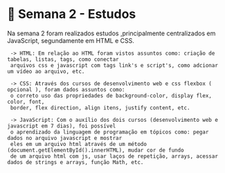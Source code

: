 # 🧠 Semana 2 - Estudos

Na semana 2 foram realizados estudos ,principalmente centralizados em JavaScript, segundamente em HTML e CSS.

     -> HTML: Em relação ao HTML foram vistos assuntos como: criação de tabelas, listas, tags, como conectar 
     arquivos css e javascript com tags link's e script's, como adcionar um vídeo ao arquivo, etc.

     -> CSS: Através dos cursos de desenvolvimento web e css flexbox ( opcional ), foram dados assuntos como: 
     o correto uso das propriedades de background-color, display flex, color, font,
     border, flex direction, align itens, justify content, etc.

     -> JavaScript: Com o auxílio dos dois cursos (desenvolvimento web e javascript em 7 dias), foi possível 
     o aprendizado da linguagem de programação em tópicos como: pegar dados no arquivo javascript e mostrar 
     eles em um arquivo html através de um método (document.getElementById().innerHTML), mudar cor de fundo 
     de um arquivo html com js, usar laços de repetição, arrays, acessar dados de strings e arrays, função Math, etc.
